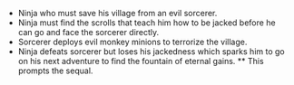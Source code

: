 * Ninja who must save his village from an evil sorcerer.
* Ninja must find the scrolls that teach him how to be jacked before he can go and face the sorcerer directly.
* Sorcerer deploys evil monkey minions to terrorize the village.
* Ninja defeats sorcerer but loses his jackedness which sparks him to go on his next adventure to find the fountain of eternal gains.
** This prompts the sequal.